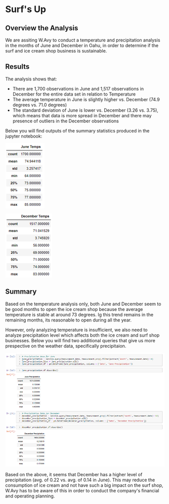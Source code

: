 # Surf's Up 

## Overview the Analysis

We are assiting W.Avy to conduct a temperature and precipitation analysis in the months of June and December in Oahu, in order to determine if the surf and ice cream shop business is sustainable.


## Results

The analysis shows that:
- There are 1,700 observations in June and 1,517 observations in December for the entire data set in relation to Temperature
- The average temperature in June is slightly higher vs. December (74.9 degrees vs. 71.0 degrees)
- The standard deviation of June is lower vs. December (3.26 vs. 3.75), which means that data is more spread in December and there may presence of outliers in the December observations

Below you will find outputs of the summary statistics produced in the jupyter notebook:

![](June_Temps.png)

![](December_Temps.PNG)


## Summary

Based on the temperature analysis only, both June and December seem to be good months to open the ice cream shop because the average temperature is stable at around 73 degrees. Ig this trend remains in the remaining months, its reasonable to open during all the year.

However, only analyzing temperature is insufficient, we also need to analyze precipitation level which affects both the ice cream and surf shop businesses. Below you will find two additional queries that give us more prespective on the weather data, specifically precipitaion.

![](Precipitaion.png)

Based on the above, it seems that December has a higher level of precipitation (avg. of 0.22 vs. avg. of 0.14 in June). This may reduce the consumption of ice cream and not have such a big impact on the surf shop, W.Avy has to be aware of this in order to conduct the company's financial and operating planning.

